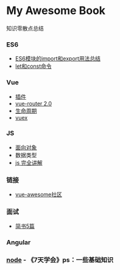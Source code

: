 # My Awesome Book

知识零散点总结

### ES6

* [ES6模块的import和export用法总结](/chapter1.md)
* [let和const命令](/letconst.md)

### Vue

* [插件](/vue-.md)
* [vue-router 2.0](/vue-router-2.o.md)
* [生命周期](/.md.md)
* [vuex](/vuex.md)

### JS

* [面向对象](/js-oop.md)
* 数据类型
* [js 完全讲解](/js.md)

### 链接

* [vue-awesome社区](https://github.com/vuejs/awesome-vue)

### 面试

* [简书5篇](http://www.jianshu.com/p/f60b619aa52b)

### Angular

### [node](/node.md) - 《7天学会》ps：一些基础知识



